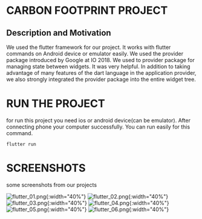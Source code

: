 # CARBON FOOTPRINT PROJECT

## Description and Motivation

We used the flutter framework for our project. It works with flutter commands on Android device or emulator easily. We used the provider package introduced by Google at IO 2018. We used to provider package for managing state between widgets. It was very helpful. In addition to taking advantage of many features of the dart language in the application provider, we also strongly integrated the provider package into the entire widget tree.


# RUN THE PROJECT

for run this project you need ios or android device(can be emulator). After connecting phone your computer successfully. You can run easily for this command.

`flutter run`

# SCREENSHOTS

some screenshots from our projects

![flutter_01.png](https://github.com/haliliceylan/co2_salinim/blob/master/flutter_01.png?raw=true){:width="40%"}
![flutter_02.png](https://github.com/haliliceylan/co2_salinim/blob/master/flutter_02.png?raw=true){:width="40%"}
![flutter_03.png](https://github.com/haliliceylan/co2_salinim/blob/master/flutter_03.png?raw=true){:width="40%"}
![flutter_04.png](https://github.com/haliliceylan/co2_salinim/blob/master/flutter_04.png?raw=true){:width="40%"}
![flutter_05.png](https://github.com/haliliceylan/co2_salinim/blob/master/flutter_05.png?raw=true){:width="40%"}
![flutter_06.png](https://github.com/haliliceylan/co2_salinim/blob/master/flutter_06.png?raw=true){:width="40%"}
